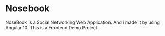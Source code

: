 # Nosebook
NoseBook is a Social Networking Web Application. And i made it by using Angular 10. This is a Frontend Demo Project.
